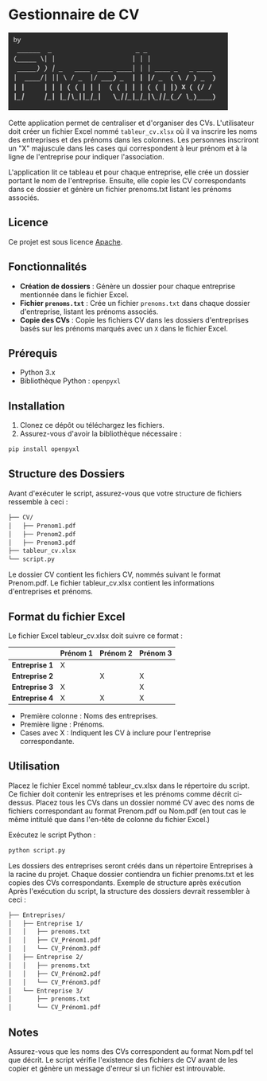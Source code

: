 # Gestionnaire de CV

![Illustration de l'auteur](./img/pharallaxe.png)

Cette application permet de centraliser et d'organiser des CVs. L'utilisateur doit créer un fichier Excel nommé `tableur_cv.xlsx` où il va inscrire les noms des entreprises et des prénoms dans les colonnes. Les personnes inscriront un "X" majuscule dans les cases qui correspondent à leur prénom et à la ligne de l'entreprise pour indiquer l'association.

L'application lit ce tableau et pour chaque entreprise, elle crée un dossier portant le nom de l'entreprise. Ensuite, elle copie les CV correspondants dans ce dossier et génère un fichier prenoms.txt listant les prénoms associés.

## Licence
Ce projet est sous licence [Apache](./LICENSE).

## Fonctionnalités

- **Création de dossiers** : Génère un dossier pour chaque entreprise mentionnée dans le fichier Excel.
- **Fichier `prenoms.txt`** : Crée un fichier `prenoms.txt` dans chaque dossier d'entreprise, listant les prénoms associés.
- **Copie des CVs** : Copie les fichiers CV dans les dossiers d'entreprises basés sur les prénoms marqués avec un `X` dans le fichier Excel.

## Prérequis

- Python 3.x
- Bibliothèque Python : `openpyxl`

## Installation

1. Clonez ce dépôt ou téléchargez les fichiers.
2. Assurez-vous d'avoir la bibliothèque nécessaire :

```bash
pip install openpyxl
```

## Structure des Dossiers
Avant d'exécuter le script, assurez-vous que votre structure de fichiers ressemble à ceci :

```bash
├── CV/
│   ├── Prenom1.pdf
│   ├── Prenom2.pdf
│   ├── Prenom3.pdf
├── tableur_cv.xlsx
└── script.py
```

Le dossier CV contient les fichiers CV, nommés suivant le format Prenom.pdf.
Le fichier tableur_cv.xlsx contient les informations d'entreprises et prénoms.


## Format du fichier Excel
Le fichier Excel tableur_cv.xlsx doit suivre ce format :

|                  | Prénom 1 | Prénom 2 | Prénom 3 |
|------------------|----------|----------|----------|
| **Entreprise 1** |    X     |          |          |
| **Entreprise 2** |          |    X     |     X    |
| **Entreprise 3** |    X     |          |     X    |
| **Entreprise 4** |    X     |    X     |     X    |


- Première colonne : Noms des entreprises.
- Première ligne : Prénoms.
- Cases avec X : Indiquent les CV à inclure pour l'entreprise correspondante.


## Utilisation
Placez le fichier Excel nommé tableur_cv.xlsx dans le répertoire du script. Ce fichier doit contenir les entreprises et les prénoms comme décrit ci-dessus.
Placez tous les CVs dans un dossier nommé CV avec des noms de fichiers correspondant au format Prenom.pdf ou Nom.pdf (en tout cas le même intitulé que dans l'en-tête de colonne du fichier Excel.)

Exécutez le script Python :
```bash
python script.py
```
Les dossiers des entreprises seront créés dans un répertoire Entreprises à la racine du projet. Chaque dossier contiendra un fichier prenoms.txt et les copies des CVs correspondants.
Exemple de structure après exécution
Après l'exécution du script, la structure des dossiers devrait ressembler à ceci :

```bash
├── Entreprises/
│   ├── Entreprise 1/
│   │   ├── prenoms.txt
│   │   ├── CV_Prénom1.pdf
│   │   └── CV_Prénom3.pdf
│   ├── Entreprise 2/
│   │   ├── prenoms.txt
│   │   ├── CV_Prénom2.pdf
│   │   └── CV_Prénom3.pdf
│   └── Entreprise 3/
│       ├── prenoms.txt
│       └── CV_Prénom1.pdf

``` 

## Notes
Assurez-vous que les noms des CVs correspondent au format Nom.pdf tel que décrit.
Le script vérifie l'existence des fichiers de CV avant de les copier et génère un message d'erreur si un fichier est introuvable.